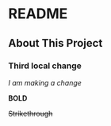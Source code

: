 # README

## About This Project

### Third local change

*I am making a change*

__BOLD__

~~Strikethrough~~
